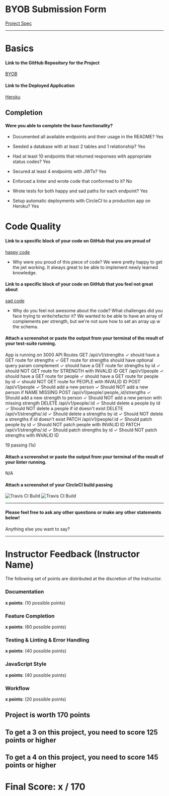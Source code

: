 # BYOB Submission Form

[Project Spec](http://frontend.turing.io/projects/build-your-own-backend.html)

------

# Basics

#### Link to the GitHub Repository for the Project
[BYOB](https://github.com/brucekchung/byob)

#### Link to the Deployed Application
[Heroku](https://strengths-finder-be.herokuapp.com/)


## Completion

#### Were you able to complete the base functionality?

* Documented all available endpoints and their usage in the README?
Yes

* Seeded a database with at least 2 tables and 1 relationship?
Yes

* Had at least 10 endpoints that returned responses with appropriate status codes?
Yes

* Secured at least 4 endpoints with JWTs?
Yes

* Enforced a linter and wrote code that conformed to it?
No

* Wrote tests for both happy and sad paths for each endpoint?
Yes

* Setup automatic deployments with CircleCI to a production app on Heroku?
Yes

# Code Quality

#### Link to a specific block of your code on GitHub that you are proud of
[happy code](https://github.com/brucekchung/byob/blob/master/public/script.js)

* Why were you proud of this piece of code?
We were pretty happy to get the jwt working. It always great to be able to implement newly learned knowledge.

#### Link to a specific block of your code on GitHub that you feel not great about
[sad code](https://github.com/brucekchung/byob/blob/master/strength-themes-data.js)

* Why do you feel not awesome about the code? What challenges did you face trying to write/refactor it?
We wanted to be able to have an array of complements per strength, but we're not sure how to set an array up w the schema.

#### Attach a screenshot or paste the output from your terminal of the result of your test-suite running.
App is running on 3000
  API Routes
    GET /api/v1/strengths
      ✓ should have a GET route for strengths
      ✓ GET route for strengths should have optional query param complement
      ✓ should have a GET route for strengths by id
      ✓ should NOT GET route for STRENGTH with INVALID ID
    GET /api/v1/people
      ✓ should have a GET route for people
      ✓ should have a GET route for people by id
      ✓ should NOT GET route for PEOPLE with INVALID ID
    POST /api/v1/people
      ✓ Should add a new person
      ✓ Should NOT add a new person if NAME MISSING
    POST /api/v1/people/:people_id/strengths
      ✓ Should add a new strength to person
      ✓ Should NOT add a new person with missing strength
    DELETE /api/v1/people/:id
      ✓ Should delete a people by id
      ✓ Should NOT delete a people if id doesn't exist
    DELETE /api/v1/strengths/:id
      ✓ Should delete a strengths by id
      ✓ Should NOT delete a strengths if id doesn't exist
    PATCH /api/v1/people/:id
      ✓ Should patch people by id
      ✓ Should NOT patch people with INVALID ID
    PATCH /api/v1/strengths/:id
      ✓ Should patch strengths by id
      ✓ Should NOT patch strengths with INVALID ID


  19 passing (1s)

#### Attach a screenshot or paste the output from your terminal of the result of your linter running.
N/A

#### Attach a screenshot of your CircleCI build passing

![Travis CI Build](https://i.imgur.com/rbYhFzV.png)
![Travis CI Build](https://i.imgur.com/w08MJnE.png)

-----

#### Please feel free to ask any other questions or make any other statements below!

Anything else you want to say?

-----


# Instructor Feedback (Instructor Name)

The following set of points are distributed at the discretion of the instructor.

### Documentation

**x points**: (10 possible points)

### Feature Completion

**x points**: (60 possible points)

### Testing & Linting & Error Handling

**x points**: (40 possible points)

### JavaScript Style

**x points**: (40 possible points)

### Workflow

**x points**: (20 possible points)

## Project is worth 170 points

## To get a 3 on this project, you need to score 125 points or higher
## To get a 4 on this project, you need to score 145 points or higher

# Final Score: x / 170
